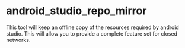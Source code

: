 # android_studio_repo_mirror
This tool will keep an offline copy of the resources required by android studio. This will allow you to provide a complete feature set for closed networks.
